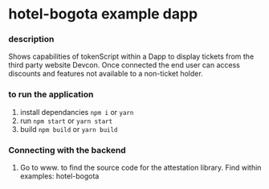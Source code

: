 # hotel-bogota example dapp

### description

Shows capabilities of tokenScript within a Dapp to display tickets from the third party website Devcon. Once connected the end user can access discounts and features not available to a non-ticket holder.

### to run the application

1. install dependancies `npm i` or `yarn`
2. run `npm start` or `yarn start`
3. build `npm build` or `yarn build`

### Connecting with the backend

1. Go to www. to find the source code for the attestation library. Find within examples: hotel-bogota

